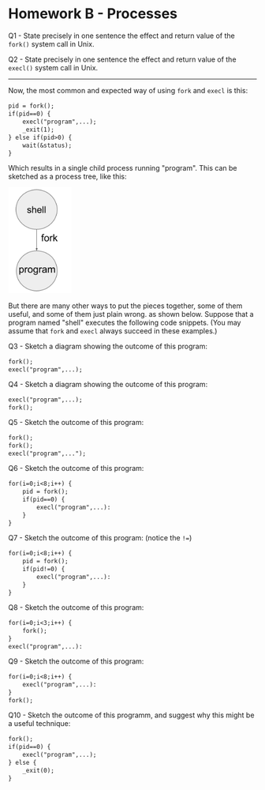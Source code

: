 # Homework B - Processes

Q1 - State precisely in one sentence the effect and return value of the `fork()` system call in Unix.

Q2 - State precisely in one sentence the effect and return value of the `execl()` system call in Unix.

<hr>

Now, the most common and expected way of using `fork` and `execl` is this:

```
pid = fork();
if(pid==0) {
    execl("program",...);
    _exit(1);
} else if(pid>0) {
    wait(&status);
}
```

Which results in a single child process running "program".
This can be sketched as a process tree, like this:

<img src="homework-b-tree.png" width=128/>

But there are many other ways to put the pieces together,
some of them useful, and some of them just plain wrong.
as shown below.  Suppose that a program named "shell"
executes the following code snippets.  (You may assume
that `fork` and `execl` always succeed in these examples.)

Q3 - Sketch a diagram showing the outcome of this program:

```
fork();
execl("program",...);
```

Q4 - Sketch a diagram showing the outcome of this program:

```
execl("program",...);
fork();
```

Q5 - Sketch the outcome of this program:
```
fork();
fork();
execl("program",...");
```

Q6 - Sketch the outcome of this program:
```
for(i=0;i<8;i++) {
    pid = fork();
    if(pid==0) {
        execl("program",...):
    }
}
```

Q7 - Sketch the outcome of this program: (notice the `!=`)
```
for(i=0;i<8;i++) {
    pid = fork();
    if(pid!=0) {
        execl("program",...):
    }
}
```

Q8 - Sketch the outcome of this program:
```
for(i=0;i<3;i++) {
    fork();
}
execl("program",...):
```

Q9 - Sketch the outcome of this program:
```
for(i=0;i<8;i++) {
    execl("program",...):
}
fork();
```

Q10 - Sketch the outcome of this programm, and suggest why this might be a useful technique:

```
fork();
if(pid==0) {
    execl("program",...);
} else {
    _exit(0);
}
```

